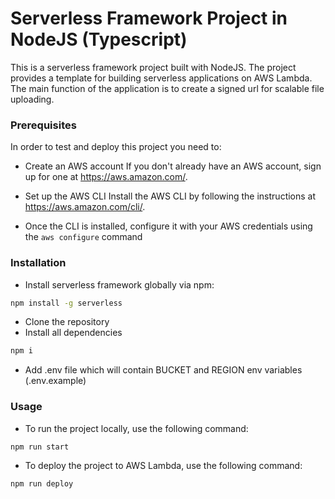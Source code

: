 # Serverless Framework Project in NodeJS (Typescript)
This is a serverless framework project built with NodeJS. The project provides a template for building serverless applications on AWS Lambda. The main function of the application is to create a signed url for scalable file uploading.

### Prerequisites
In order to test and deploy this project you need to:
- Create an AWS account
If you don't already have an AWS account, sign up for one at https://aws.amazon.com/.

- Set up the AWS CLI
Install the AWS CLI by following the instructions at https://aws.amazon.com/cli/.

- Once the CLI is installed, configure it with your AWS credentials using the ```aws configure``` command

### Installation

- Install serverless framework globally via npm:
```sh
npm install -g serverless
```
- Clone the repository
- Install all dependencies
```sh
npm i
```
- Add .env file which will contain BUCKET and REGION env variables (.env.example)

### Usage

- To run the project locally, use the following command:
```sh
npm run start
```
- To deploy the project to AWS Lambda, use the following command:
```sh
npm run deploy
```